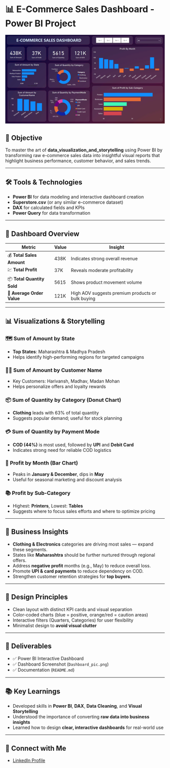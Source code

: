 # 📊 E-Commerce Sales Dashboard - Power BI Project

![Dashboard Screenshot](Dashboard_pic.png)

## 🌟 Objective

To master the art of **data_visualization_and_storytelling** using Power BI by transforming raw e-commerce sales data into insightful visual reports that highlight business performance, customer behavior, and sales trends.

---

## 🛠️ Tools & Technologies

- **Power BI** for data modeling and interactive dashboard creation  
- **Superstore.csv** (or any similar e-commerce dataset)  
- **DAX** for calculated fields and KPIs  
- **Power Query** for data transformation  

---

## 📸 Dashboard Overview

| Metric                     | Value     | Insight |
|---------------------------|-----------|---------|
| 💰 **Total Sales Amount** | 438K      | Indicates strong overall revenue |
| 💹 **Total Profit**        | 37K       | Reveals moderate profitability |
| 📦 **Total Quantity Sold**| 5615      | Shows product movement volume |
| 🧮 **Average Order Value**| 121K      | High AOV suggests premium products or bulk buying |

---

## 📊 Visualizations & Storytelling

### 🗺️ **Sum of Amount by State**
- **Top States**: Maharashtra & Madhya Pradesh  
- Helps identify high-performing regions for targeted campaigns  

### 🧑‍💼 **Sum of Amount by Customer Name**
- Key Customers: Harivansh, Madhav, Madan Mohan  
- Helps personalize offers and loyalty rewards  

### 📦 **Sum of Quantity by Category (Donut Chart)**
- **Clothing** leads with 63% of total quantity  
- Suggests popular demand; useful for stock planning  

### 💳 **Sum of Quantity by Payment Mode**
- **COD (44%)** is most used, followed by **UPI** and **Debit Card**  
- Indicates strong need for reliable COD logistics  

### 📆 **Profit by Month (Bar Chart)**
- Peaks in **January & December**, dips in **May**  
- Useful for seasonal marketing and discount analysis  

### 📚 **Profit by Sub-Category**
- Highest: **Printers**, Lowest: **Tables**  
- Suggests where to focus sales efforts and where to optimize pricing  

---

## 🎯 Business Insights

- **Clothing & Electronics** categories are driving most sales — expand these segments.
- States like **Maharashtra** should be further nurtured through regional offers.
- Address **negative profit** months (e.g., May) to reduce overall loss.
- Promote **UPI & card payments** to reduce dependency on COD.
- Strengthen customer retention strategies for **top buyers**.

---

## 🎨 Design Principles

- Clean layout with distinct KPI cards and visual separation  
- Color-coded charts (blue = positive, orange/red = caution areas)  
- Interactive filters (Quarters, Categories) for user flexibility  
- Minimalist design to **avoid visual clutter**

---

## 🧾 Deliverables

- ✅ Power BI Interactive Dashboard  
- ✅ Dashboard Screenshot (`Dashboard_pic.png`)  
- ✅ Documentation (`README.md`)

---

## 📚 Key Learnings

- Developed skills in **Power BI**, **DAX**, **Data Cleaning**, and **Visual Storytelling**  
- Understood the importance of converting **raw data into business insights**  
- Learned how to design **clear, interactive dashboards** for real-world use  

---

## 🔗 Connect with Me

- [LinkedIn Profile](https://www.linkedin.com/in/aeshaprajapati12/)



